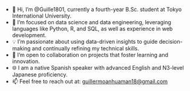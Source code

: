 - 👋 Hi, I’m @Guille1801, currently a fourth-year B.Sc. student at Tokyo International University.
- 🌱 I’m focused on data science and data engineering, leveraging languages like Python, R, and SQL, as well as experience in web development.
- 💡 I’m passionate about using data-driven insights to guide decision-making and continually refining my technical skills.
- 🤝 I’m open to collaboration on projects that foster learning and innovation.
- 🌐 I am a native Spanish speaker with advanced English and N3-level Japanese proficiency.
- 📫 Feel free to reach out at: guillermoanhuaman18@gmail.com

<!---
Guille1801/Guille1801 is a ✨ special ✨ repository because its `README.md` (this file) appears on your GitHub profile.
You can click the Preview link to take a look at your changes.
--->
